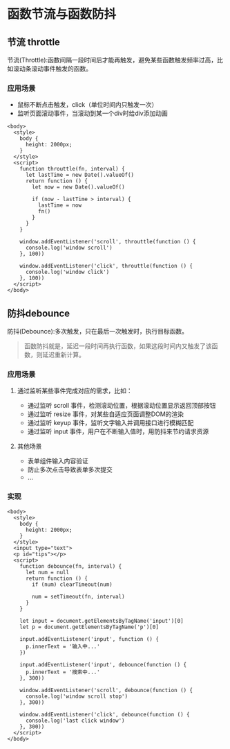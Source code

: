 # 函数节流与函数防抖

## 节流 throttle

节流(Throttle):函数间隔一段时间后才能再触发，避免某些函数触发频率过高，比如滚动条滚动事件触发的函数。

### 应用场景

* 鼠标不断点击触发，click（单位时间内只触发一次）
* 监听页面滚动事件，当滚动到某一个div时给div添加动画

```
<body>
  <style>
    body {
      height: 2000px;
    }
  </style>
  <script>
    function throuttle(fn, interval) {
      let lastTime = new Date().valueOf()
      return function () {
        let now = new Date().valueOf()

        if (now - lastTime > interval) {
          lastTime = now
          fn()
        }
      }
    }

    window.addEventListener('scroll', throuttle(function () {
      console.log('window scroll')
    }, 100))

    window.addEventListener('click', throuttle(function () {
      console.log('window click')
    }, 100))
  </script>
</body>
```

## 防抖debounce

防抖(Debounce):多次触发，只在最后一次触发时，执行目标函数。

> 函数防抖就是，延迟一段时间再执行函数，如果这段时间内又触发了该函数，则延迟重新计算。

### 应用场景

1. 通过监听某些事件完成对应的需求，比如：
	* 通过监听 scroll 事件，检测滚动位置，根据滚动位置显示返回顶部按钮
	* 通过监听 resize 事件，对某些自适应页面调整DOM的渲染
	* 通过监听 keyup 事件，监听文字输入并调用接口进行模糊匹配
	* 通过监听 input 事件，用户在不断输入值时，用防抖来节约请求资源

2. 其他场景	
	* 表单组件输入内容验证
	* 防止多次点击导致表单多次提交
	* ...

### 实现

```
<body>
  <style>
    body {
      height: 2000px;
    }
  </style>
  <input type="text">
  <p id="tips"></p>
  <script>
    function debounce(fn, interval) {
      let num = null
      return function () {
        if (num) clearTimeout(num)

        num = setTimeout(fn, interval)
      }
    }

    let input = document.getElementsByTagName('input')[0]
    let p = document.getElementsByTagName('p')[0]

    input.addEventListener('input', function () {
      p.innerText = '输入中...'
    })

    input.addEventListener('input', debounce(function () {
      p.innerText = '搜索中...'
    }, 300))

    window.addEventListener('scroll', debounce(function () {
      console.log('window scroll stop')
    }, 300))

    window.addEventListener('click', debounce(function () {
      console.log('last click window')
    }, 300))
  </script>
</body>
```	